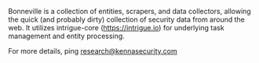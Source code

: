 Bonneville is a collection of entities, scrapers, and data collectors, allowing the quick (and probably dirty) collection of security data from around the web. It utilizes intrigue-core (https://intrigue.io) for underlying task management and entity processing.  

For more details, ping research@kennasecurity.com
